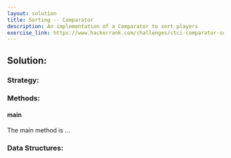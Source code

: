 ```yaml
---
layout: solution
title: Sorting -- Comparator
description: An implementation of a Comparator to sort players
exercise_link: https://www.hackerrank.com/challenges/ctci-comparator-sorting/problem
---
```

## Solution:
### Strategy:

### Methods:
#### main
The main method is ...

### Data Structures:

